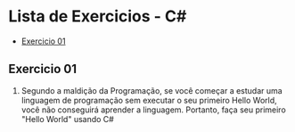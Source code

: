 # Lista de Exercicios - C# 

- [Exercicio 01](#exercicio-01)

## Exercicio 01

1. Segundo a maldição da Programação, se você começar a estudar uma linguagem de programação sem executar o seu primeiro Hello World, você não conseguirá aprender a linguagem. Portanto, faça seu primeiro "Hello World" usando C#
